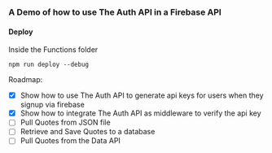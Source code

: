 ### A Demo of how to use The Auth API in a Firebase API


#### Deploy

Inside the Functions folder
```
npm run deploy --debug
```

Roadmap:
- [x] Show how to use The Auth API to generate api keys for users when they signup via firebase
- [x] Show how to integrate The Auth API as middleware to verify the api key
- [ ] Pull Quotes from JSON file
- [ ] Retrieve and Save Quotes to a database
- [ ] Pull Quotes from the Data API
